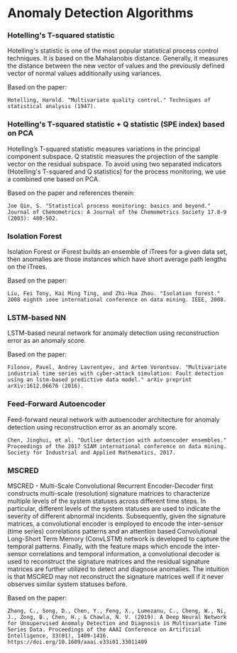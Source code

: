 # Anomaly Detection Algorithms

### Hotelling's T-squared statistic
Hotelling's statistic is one of the most popular statistical process control techniques. It is based on the Mahalanobis distance.
Generally, it measures the distance between the new vector of values and the previously defined vector of normal values additionally using variances.

Based on the paper:
```
Hotelling, Harold. "Multivariate quality control." Techniques of statistical analysis (1947).
```

### Hotelling's T-squared statistic + Q statistic (SPE index) based on PCA
Hotelling’s T-squared statistic measures variations in the principal component subspace.
Q statistic measures the projection of the sample vector on the residual subspace.
To avoid using two separated indicators (Hotelling's T-squared and Q statistics) for the process monitoring, we use a combined one based on PCA.

Based on the paper and references therein:
```
Joe Qin, S. "Statistical process monitoring: basics and beyond." Journal of Chemometrics: A Journal of the Chemometrics Society 17.8‐9 (2003): 480-502.
```

### Isolation Forest
Isolation Forest or iForest builds an ensemble of iTrees for a given data set, then anomalies are those instances which have short average path lengths on the iTrees.

Based on the paper:
```
Liu, Fei Tony, Kai Ming Ting, and Zhi-Hua Zhou. "Isolation forest." 2008 eighth ieee international conference on data mining. IEEE, 2008.
```

### LSTM-based NN
LSTM-based neural network for anomaly detection using reconstruction error as an anomaly score.

Based on the paper:
```
Filonov, Pavel, Andrey Lavrentyev, and Artem Vorontsov. "Multivariate industrial time series with cyber-attack simulation: Fault detection using an lstm-based predictive data model." arXiv preprint arXiv:1612.06676 (2016).
```

### Feed-Forward Autoencoder
Feed-forward neural network with autoencoder architecture for anomaly detection using reconstruction error as an anomaly score.

```
Chen, Jinghui, et al. "Outlier detection with autoencoder ensembles." Proceedings of the 2017 SIAM international conference on data mining. Society for Industrial and Applied Mathematics, 2017.
```

### MSCRED
MSCRED - Multi-Scale Convolutional Recurrent Encoder-Decoder first constructs multi-scale (resolution) signature matrices to characterize multiple levels of the system statuses across different time steps. 
In particular, different levels of the system statuses are used to indicate the severity of different abnormal incidents. 
Subsequently, given the signature matrices, a convolutional encoder is employed to encode the inter-sensor (time series) correlations patterns and an attention based Convolutional Long-Short Term Memory (ConvLSTM) network is developed to capture the temporal patterns. 
Finally, with the feature maps which encode the inter-sensor correlations and temporal information, a convolutional decoder is used to reconstruct the signature matrices and the residual signature matrices are further utilized to detect and diagnose anomalies. 
The intuition is that MSCRED may not reconstruct the signature matrices well if it never observes similar system statuses before.

Based on the paper:
```
Zhang, C., Song, D., Chen, Y., Feng, X., Lumezanu, C., Cheng, W., Ni, J., Zong, B., Chen, H., & Chawla, N. V. (2019). A Deep Neural Network for Unsupervised Anomaly Detection and Diagnosis in Multivariate Time Series Data. Proceedings of the AAAI Conference on Artificial Intelligence, 33(01), 1409-1416. https://doi.org/10.1609/aaai.v33i01.33011409
```
